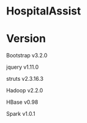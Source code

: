 HospitalAssist
==============



Version
=============
Bootstrap v3.2.0

jquery    v1.11.0

struts    v2.3.16.3

Hadoop    v2.2.0

HBase     v0.98

Spark     v1.0.1
